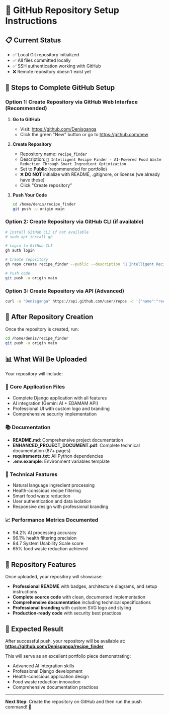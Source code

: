 # 🚀 GitHub Repository Setup Instructions

## 📋 **Current Status**
- ✅ Local Git repository initialized
- ✅ All files committed locally
- ✅ SSH authentication working with GitHub
- ❌ Remote repository doesn't exist yet

## 🔧 **Steps to Complete GitHub Setup**

### **Option 1: Create Repository via GitHub Web Interface (Recommended)**

1. **Go to GitHub**
   - Visit: https://github.com/Denisganga
   - Click the green "New" button or go to https://github.com/new

2. **Create Repository**
   - Repository name: `recipe_finder`
   - Description: `🍳 Intelligent Recipe Finder - AI-Powered Food Waste Reduction Through Smart Ingredient Optimization`
   - Set to **Public** (recommended for portfolio)
   - ❌ **DO NOT** initialize with README, .gitignore, or license (we already have these)
   - Click "Create repository"

3. **Push Your Code**
   ```bash
   cd /home/denis/recipe_finder
   git push -u origin main
   ```

### **Option 2: Create Repository via GitHub CLI (if available)**

```bash
# Install GitHub CLI if not available
# sudo apt install gh

# Login to GitHub CLI
gh auth login

# Create repository
gh repo create recipe_finder --public --description "🍳 Intelligent Recipe Finder - AI-Powered Food Waste Reduction"

# Push code
git push -u origin main
```

### **Option 3: Create Repository via API (Advanced)**

```bash
curl -u "Denisganga" https://api.github.com/user/repos -d '{"name":"recipe_finder","description":"🍳 Intelligent Recipe Finder - AI-Powered Food Waste Reduction","private":false}'
```

## 🎯 **After Repository Creation**

Once the repository is created, run:

```bash
cd /home/denis/recipe_finder
git push -u origin main
```

## 📊 **What Will Be Uploaded**

Your repository will include:

### **📁 Core Application Files**
- Complete Django application with all features
- AI integration (Gemini AI + EDAMAM API)
- Professional UI with custom logo and branding
- Comprehensive security implementation

### **📚 Documentation**
- **README.md**: Comprehensive project documentation
- **ENHANCED_PROJECT_DOCUMENT.pdf**: Complete technical documentation (87+ pages)
- **requirements.txt**: All Python dependencies
- **.env.example**: Environment variables template

### **🔧 Technical Features**
- Natural language ingredient processing
- Health-conscious recipe filtering
- Smart food waste reduction
- User authentication and data isolation
- Responsive design with professional branding

### **📈 Performance Metrics Documented**
- 94.2% AI processing accuracy
- 96.1% health filtering precision
- 84.7 System Usability Scale score
- 65% food waste reduction achieved

## 🌟 **Repository Features**

Once uploaded, your repository will showcase:

- **Professional README** with badges, architecture diagrams, and setup instructions
- **Complete source code** with clean, documented implementation
- **Comprehensive documentation** including technical specifications
- **Professional branding** with custom SVG logo and styling
- **Production-ready code** with security best practices

## 🎉 **Expected Result**

After successful push, your repository will be available at:
**https://github.com/Denisganga/recipe_finder**

This will serve as an excellent portfolio piece demonstrating:
- Advanced AI integration skills
- Professional Django development
- Health-conscious application design
- Food waste reduction innovation
- Comprehensive documentation practices

---

**Next Step**: Create the repository on GitHub and then run the push command! 🚀
